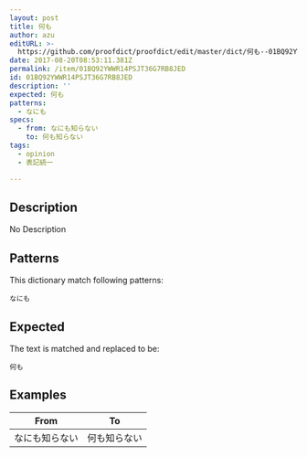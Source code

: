 ```yaml
---
layout: post
title: 何も
author: azu
editURL: >-
  https://github.com/proofdict/proofdict/edit/master/dict/何も--01BQ92YWWR14PSJT36G7RB8JED.yml
date: 2017-08-20T08:53:11.381Z
permalink: /item/01BQ92YWWR14PSJT36G7RB8JED
id: 01BQ92YWWR14PSJT36G7RB8JED
description: ''
expected: 何も
patterns:
  - なにも
specs:
  - from: なにも知らない
    to: 何も知らない
tags:
  - opinion
  - 表記統一

---
```


## Description

No Description 

## Patterns

This dictionary match following patterns:

    なにも

## Expected

The text is matched and replaced to be:

    何も

## Examples

| From    | To     |
| ------- | ------ |
| なにも知らない | 何も知らない |
